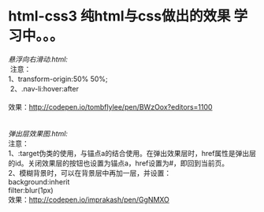 # html-css3 纯html与css做出的效果 学习中。。。
<em>悬浮向右滑动.html:</em><br>
  注意： <br>
  1、transform-origin:50% 50%;<br>
  2、.nav-li:hover:after   <br>                                                                                                         
  效果：http://codepen.io/tombflylee/pen/BWzOox?editors=1100<br><br><br><em>弹出层效果图.html:</em><br>注意：<br>1、:target伪类的使用，与锚点a的结合使用。在弹出效果层时，href属性是弹出层的id。关闭效果层的按钮也设置为锚点a，href设置为#，即回到当前页。<br>2、模糊背景时，可以在背景层中再加一层，并设置：<br>background:inherit<br>filter:blur(1px)<br>效果：http://codepen.io/imprakash/pen/GgNMXO
